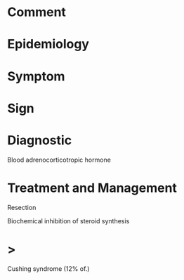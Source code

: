 # Comment

# Epidemiology

# Symptom

# Sign

# Diagnostic

Blood adrenocorticotropic hormone

# Treatment and Management

Resection

Biochemical inhibition of steroid synthesis

# >

Cushing syndrome
(12% of.)
